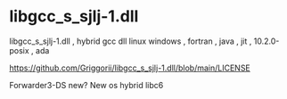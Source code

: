 # libgcc_s_sjlj-1.dll
libgcc_s_sjlj-1.dll , hybrid gcc dll linux windows , fortran , java , jit , 10.2.0-posix , ada

https://github.com/Griggorii/libgcc_s_sjlj-1.dll/blob/main/LICENSE

Forwarder3-DS new? New os hybrid libc6


